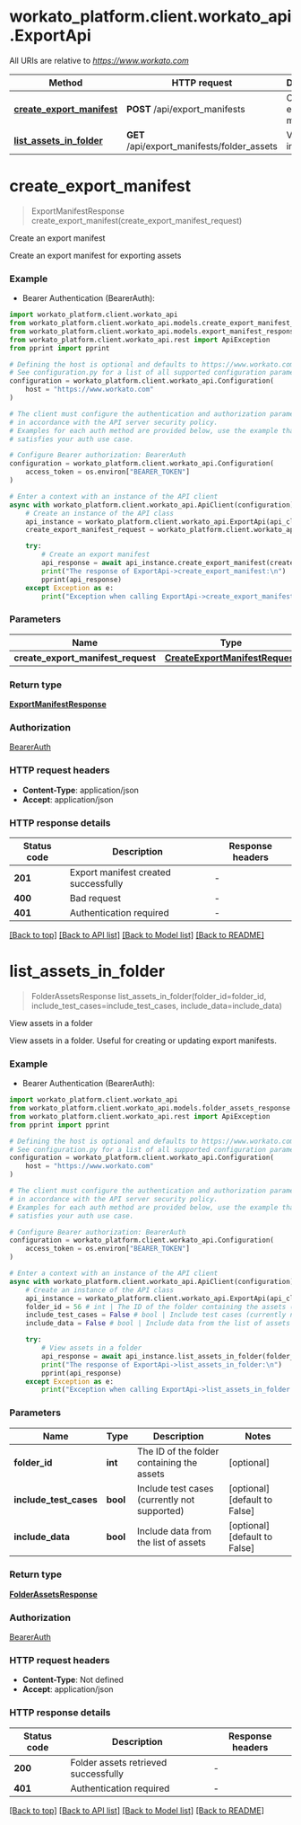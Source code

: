 # workato_platform.client.workato_api.ExportApi

All URIs are relative to *https://www.workato.com*

Method | HTTP request | Description
------------- | ------------- | -------------
[**create_export_manifest**](ExportApi.md#create_export_manifest) | **POST** /api/export_manifests | Create an export manifest
[**list_assets_in_folder**](ExportApi.md#list_assets_in_folder) | **GET** /api/export_manifests/folder_assets | View assets in a folder


# **create_export_manifest**
> ExportManifestResponse create_export_manifest(create_export_manifest_request)

Create an export manifest

Create an export manifest for exporting assets

### Example

* Bearer Authentication (BearerAuth):

```python
import workato_platform.client.workato_api
from workato_platform.client.workato_api.models.create_export_manifest_request import CreateExportManifestRequest
from workato_platform.client.workato_api.models.export_manifest_response import ExportManifestResponse
from workato_platform.client.workato_api.rest import ApiException
from pprint import pprint

# Defining the host is optional and defaults to https://www.workato.com
# See configuration.py for a list of all supported configuration parameters.
configuration = workato_platform.client.workato_api.Configuration(
    host = "https://www.workato.com"
)

# The client must configure the authentication and authorization parameters
# in accordance with the API server security policy.
# Examples for each auth method are provided below, use the example that
# satisfies your auth use case.

# Configure Bearer authorization: BearerAuth
configuration = workato_platform.client.workato_api.Configuration(
    access_token = os.environ["BEARER_TOKEN"]
)

# Enter a context with an instance of the API client
async with workato_platform.client.workato_api.ApiClient(configuration) as api_client:
    # Create an instance of the API class
    api_instance = workato_platform.client.workato_api.ExportApi(api_client)
    create_export_manifest_request = workato_platform.client.workato_api.CreateExportManifestRequest() # CreateExportManifestRequest | 

    try:
        # Create an export manifest
        api_response = await api_instance.create_export_manifest(create_export_manifest_request)
        print("The response of ExportApi->create_export_manifest:\n")
        pprint(api_response)
    except Exception as e:
        print("Exception when calling ExportApi->create_export_manifest: %s\n" % e)
```



### Parameters


Name | Type | Description  | Notes
------------- | ------------- | ------------- | -------------
 **create_export_manifest_request** | [**CreateExportManifestRequest**](CreateExportManifestRequest.md)|  | 

### Return type

[**ExportManifestResponse**](ExportManifestResponse.md)

### Authorization

[BearerAuth](../README.md#BearerAuth)

### HTTP request headers

 - **Content-Type**: application/json
 - **Accept**: application/json

### HTTP response details

| Status code | Description | Response headers |
|-------------|-------------|------------------|
**201** | Export manifest created successfully |  -  |
**400** | Bad request |  -  |
**401** | Authentication required |  -  |

[[Back to top]](#) [[Back to API list]](../README.md#documentation-for-api-endpoints) [[Back to Model list]](../README.md#documentation-for-models) [[Back to README]](../README.md)

# **list_assets_in_folder**
> FolderAssetsResponse list_assets_in_folder(folder_id=folder_id, include_test_cases=include_test_cases, include_data=include_data)

View assets in a folder

View assets in a folder. Useful for creating or updating export manifests.


### Example

* Bearer Authentication (BearerAuth):

```python
import workato_platform.client.workato_api
from workato_platform.client.workato_api.models.folder_assets_response import FolderAssetsResponse
from workato_platform.client.workato_api.rest import ApiException
from pprint import pprint

# Defining the host is optional and defaults to https://www.workato.com
# See configuration.py for a list of all supported configuration parameters.
configuration = workato_platform.client.workato_api.Configuration(
    host = "https://www.workato.com"
)

# The client must configure the authentication and authorization parameters
# in accordance with the API server security policy.
# Examples for each auth method are provided below, use the example that
# satisfies your auth use case.

# Configure Bearer authorization: BearerAuth
configuration = workato_platform.client.workato_api.Configuration(
    access_token = os.environ["BEARER_TOKEN"]
)

# Enter a context with an instance of the API client
async with workato_platform.client.workato_api.ApiClient(configuration) as api_client:
    # Create an instance of the API class
    api_instance = workato_platform.client.workato_api.ExportApi(api_client)
    folder_id = 56 # int | The ID of the folder containing the assets (optional)
    include_test_cases = False # bool | Include test cases (currently not supported) (optional) (default to False)
    include_data = False # bool | Include data from the list of assets (optional) (default to False)

    try:
        # View assets in a folder
        api_response = await api_instance.list_assets_in_folder(folder_id=folder_id, include_test_cases=include_test_cases, include_data=include_data)
        print("The response of ExportApi->list_assets_in_folder:\n")
        pprint(api_response)
    except Exception as e:
        print("Exception when calling ExportApi->list_assets_in_folder: %s\n" % e)
```



### Parameters


Name | Type | Description  | Notes
------------- | ------------- | ------------- | -------------
 **folder_id** | **int**| The ID of the folder containing the assets | [optional] 
 **include_test_cases** | **bool**| Include test cases (currently not supported) | [optional] [default to False]
 **include_data** | **bool**| Include data from the list of assets | [optional] [default to False]

### Return type

[**FolderAssetsResponse**](FolderAssetsResponse.md)

### Authorization

[BearerAuth](../README.md#BearerAuth)

### HTTP request headers

 - **Content-Type**: Not defined
 - **Accept**: application/json

### HTTP response details

| Status code | Description | Response headers |
|-------------|-------------|------------------|
**200** | Folder assets retrieved successfully |  -  |
**401** | Authentication required |  -  |

[[Back to top]](#) [[Back to API list]](../README.md#documentation-for-api-endpoints) [[Back to Model list]](../README.md#documentation-for-models) [[Back to README]](../README.md)

